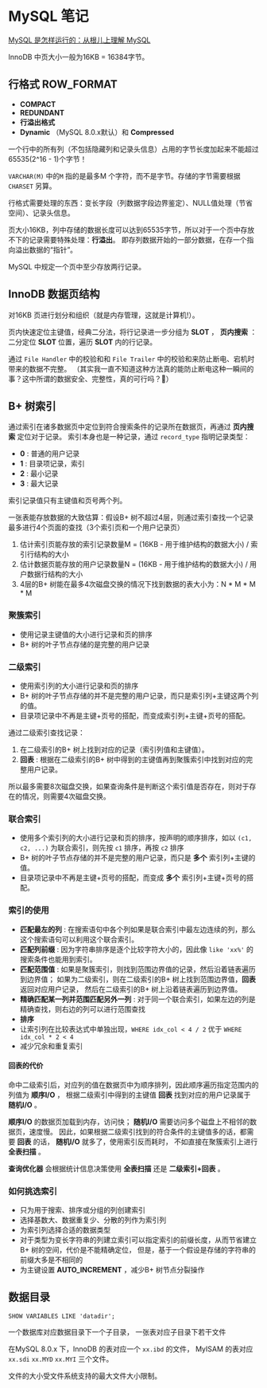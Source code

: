 # MySQL 笔记

[MySQL 是怎样运行的：从根儿上理解 MySQL](https://juejin.cn/book/6844733769996304392)


InnoDB 中页大小一般为16KB = 16384字节。


## 行格式 ROW_FORMAT

- **COMPACT**
- **REDUNDANT**
- **行溢出格式**
- **Dynamic** （MySQL 8.0.x默认）和 **Compressed**


一个行中的所有列（不包括隐藏列和记录头信息）占用的字节长度加起来不能超过65535(2^16 - 1)个字节！

`VARCHAR(M)` 中的`M` 指的是最多M 个字符，而不是字节。存储的字节需要根据 `CHARSET` 另算。

行格式需要处理的东西：变长字段（列数据字段边界鉴定）、NULL值处理（节省空间）、记录头信息。

页大小16KB，列中存储的数据长度可以达到65535字节，所以对于一个页中存放不下的记录需要特殊处理：**行溢出**。
即存列数据开始的一部分数据，在存一个指向溢出数据的“指针”。

MySQL 中规定一个页中至少存放两行记录。


## InnoDB 数据页结构

对16KB 页进行划分和组织（就是内存管理，这就是计算机!）。

页内快速定位主键值，经典二分法，将行记录进一步分组为 **SLOT** ，
**页内搜索** ：二分定位 **SLOT** 位置，遍历 **SLOT** 内的行记录。

通过 `File Handler` 中的校验和和 `File Trailer` 中的校验和来防止断电、宕机时带来的数据不完整。
（其实我一直不知道这种方法真的能防止断电这种一瞬间的事？这中所谓的数据安全、完整性，真的可行吗？🤔）


## B+ 树索引

通过索引在诸多数据页中定位到符合搜索条件的记录所在数据页，再通过 **页内搜索** 定位对于记录。
索引本身也是一种记录，通过 `record_type` 指明记录类型：

- **0** : 普通的用户记录
- **1** : 目录项记录，索引
- **2** : 最小记录
- **3** : 最大记录

索引记录值只有主键值和页号两个列。

一张表能存放数据的大致估算：假设B+ 树不超过4层，则通过索引查找一个记录最多进行4个页面的查找（3个索引页和一个用户记录页）

1. 估计索引页能存放的索引记录数量M = (16KB - 用于维护结构的数据大小) / 索引行结构的大小
2. 估计数据页能存放的用户记录数量N = (16KB - 用于维护结构的数据大小) / 用户数据行结构的大小
3. 4层的B+ 树能在最多4次磁盘交换的情况下找到数据的表大小为：N * M * M * M


### 聚簇索引 

- 使用记录主键值的大小进行记录和页的排序
- B+ 树的叶子节点存储的是完整的用户记录


### 二级索引

- 使用索引列的大小进行记录和页的排序
- B+ 树的叶子节点存储的并不是完整的用户记录，而只是索引列+主键这两个列的值。
- 目录项记录中不再是主键+页号的搭配，而变成索引列+主键+页号的搭配。


通过二级索引查找记录：

1. 在二级索引的B+ 树上找到对应的记录（索引列值和主键值）。
2. **回表** : 根据在二级索引的B+ 树中得到的主键值再到聚簇索引中找到对应的完整用户记录。

所以最多需要8次磁盘交换，如果查询条件是判断这个索引值是否存在，则对于存在的情况，则需要4次磁盘交换。


### 联合索引

- 使用多个索引列的大小进行记录和页的排序，按声明的顺序排序，如以 `(c1, c2, ...)` 为联合索引，则先按 `c1` 排序，再按 `c2` 排序
- B+ 树的叶子节点存储的并不是完整的用户记录，而只是 **多个** 索引列+主键的值。
- 目录项记录中不再是主键+页号的搭配，而变成 **多个** 索引列+主键+页号的搭配。


### 索引的使用

- **匹配最左的列** : 在搜索语句中各个列如果是联合索引中最左边连续的列，那么这个搜索语句可以利用这个联合索引。
- **匹配列前缀** : 因为字符串排序是逐个比较字符大小的，因此像 `like 'xx%'` 的搜索条件也能用到索引。
- **匹配范围值** : 如果是聚簇索引，则找到范围边界值的记录，然后沿着链表遍历到边界值；
    如果为二级索引，则在二级索引的B+ 树上找到范围边界值，**回表** 返回对应用户记录，
    然后在二级索引的B+ 树上沿着链表遍历到边界值。
- **精确匹配某一列并范围匹配另外一列** : 对于同一个联合索引，如果左边的列是精确查找，则右边的列可以进行范围查找
- **排序** 
- 让索引列在比较表达式中单独出现，`WHERE idx_col < 4 / 2` 优于 `WHERE idx_col * 2 < 4`
- 减少冗余和重复索引


#### 回表的代价

命中二级索引后，对应列的值在数据页中为顺序排列，因此顺序遍历指定范围内的列值为 **顺序I/O** ，
根据二级索引中得到的主键值 **回表** 找到对应的用户记录属于 **随机I/O** 。

**顺序I/O** 的数据页加载到内存，访问快； **随机I/O** 需要访问多个磁盘上不相邻的数据页，速度慢。
因此，如果根据二级索引找到的符合条件的主键值多的话，都需要 **回表** 的话， **随机I/O** 就多了，使用索引反而耗时，
不如直接在聚簇索引上进行 **全表扫描** 。

**查询优化器** 会根据统计信息决策使用 **全表扫描** 还是 **二级索引+回表** 。


### 如何挑选索引

- 只为用于搜索、排序或分组的列创建索引
- 选择基数大、数据重复少、分散的列作为索引列
- 为索引列选择合适的数据类型
- 对于类型为变长字符串的列建立索引可以指定索引的前缀长度，从而节省建立B+ 树的空间，代价是不能精确定位，
    但是，基于一个假设是存储的字符串的前缀大多是不相同的
- 为主键设置 **AUTO_INCREMENT** ，减少B+ 树节点分裂操作


## 数据目录


```
SHOW VARIABLES LIKE 'datadir';
```


一个数据库对应数据目录下一个子目录，
一张表对应子目录下若干文件

在MySQL 8.0.x 下，InnoDB 的表对应一个 `xx.ibd` 的文件，
MyISAM 的表对应 `xx.sdi` `xx.MYD` `xx.MYI` 三个文件。

文件的大小受文件系统支持的最大文件大小限制。

